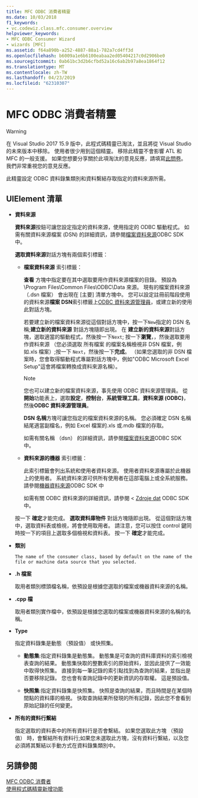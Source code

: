 ```yaml
---
title: MFC ODBC 消費者精靈
ms.date: 10/03/2018
f1_keywords:
- vc.codewiz.class.mfc.consumer.overview
helpviewer_keywords:
- MFC ODBC Consumer Wizard
- wizards [MFC]
ms.assetid: f64a890b-a252-4887-88a1-782a7cd4ff3d
ms.openlocfilehash: b6009a1e6b6100eabaa2ed05404217c0d2906be0
ms.sourcegitcommit: 0ab61bc3d2b6cfbd52a16c6ab2b97a8ea1864f12
ms.translationtype: MT
ms.contentlocale: zh-TW
ms.lasthandoff: 04/23/2019
ms.locfileid: "62310307"
---
```

# <a name="mfc-odbc-consumer-wizard"></a>MFC ODBC 消費者精靈

> [!WARNING]
> 在 Visual Studio 2017 15.9 版中，此程式碼精靈已淘汰，並且將從 Visual Studio 的未來版本中移除。 使用者很少用到這個精靈。 移除此精靈不會影響 ATL 和 MFC 的一般支援。 如果您想要分享關於此項淘汰的意見反應，請填寫[此問卷](https://www.surveymonkey.com/r/QDWKKCN)。 我們非常重視您的意見反應。

此精靈設定 ODBC 資料錄集類別和資料繫結存取指定的資料來源所需。

## <a name="uielement-list"></a>UIElement 清單

- **資料來源**

  **資料來源**按鈕可讓您設定指定的資料來源，使用指定的 ODBC 驅動程式。 如需有關資料來源檔案 (DSN) 的詳細資訊，請參閱[檔案資料來源](/sql/odbc/reference/file-data-sources)ODBC SDK 中。

  **選取資料來源**對話方塊有兩個索引標籤：

  - **檔案資料來源** 索引標籤：

     **查看** 方塊中指定要在其中選取要用作資料來源檔案的目錄。 預設為 \Program Files\Common Files\ODBC\Data 來源。 現有的檔案資料來源 （.dsn 檔案） 會出現在 [主要] 清單方塊中。 您可以設定註冊前階段使用的資料來源**檔案 DSN**索引標籤上[ODBC 資料來源管理員](/sql/odbc/admin/odbc-data-source-administrator)，或建立新的使用此對話方塊。

     若要建立新的檔案資料來源從這個對話方塊中，按一下`New`指定的 DSN 名稱;**建立新的資料來源** 對話方塊隨即出現。 在 **建立新的資料來源**對話方塊，選取適當的驅動程式，然後按一下`Next`; 按一下**瀏覽**，，然後選取要用作資料來源 （您必須選取 所有檔案 的檔案名稱檢視非 DSN 檔案，例如.xls 檔案）;按一下  `Next`，然後按一下**完成**。 （如果您選取的非 DSN 檔案時，您會取得驅動程式專屬對話方塊中，例如"ODBC Microsoft Excel Setup"這會將檔案轉換成資料來源名稱）。

     > [!NOTE]
     > 您也可以建立新的檔案資料來源，事先使用 ODBC 資料來源管理員。 從**開始**功能表上，選取**設定**，**控制台**，**系統管理工具**，**資料來源 (ODBC)**，然後**ODBC 資料來源管理員**。

     **DSN 名稱**方塊可讓您指定的檔案資料來源的名稱。 您必須確定 DSN 名稱結尾適當副檔名，例如 Excel 檔案的.xls 或.mdb 檔案的存取。

     如需有關名稱 （dsn） 的詳細資訊，請參閱[檔案資料來源](/sql/odbc/reference/file-data-sources)ODBC SDK 中。

  - **資料來源的機器** 索引標籤：

     此索引標籤會列出系統和使用者資料來源。 使用者資料來源專屬於此機器上的使用者。 系統資料來源可供所有使用者在這部電腦上或全系統服務。 請參閱[機器資料來源](/sql/odbc/reference/machine-data-sources)ODBC SDK 中

     如需有關 ODBC 資料來源的詳細資訊，請參閱 < [Zdroje dat](/sql/odbc/reference/data-sources) ODBC SDK 中。

  按一下 **確定**才能完成。 **選取資料庫物件** 對話方塊隨即出現。 從這個對話方塊中，選取資料表或檢視，將會使用取用者。 請注意，您可以按住 control 鍵同時按一下的項目上選取多個檢視和資料表。 按一下 **確定**才能完成。

- **類別**

      The name of the consumer class, based by default on the name of the file or machine data source that you selected.

- **.h 檔案**

   取用者類別標頭檔名稱，依預設是根據您選取的檔案或機器資料來源的名稱。

- **.cpp 檔**

   取用者類別實作檔中，依預設是根據您選取的檔案或機器資料來源的名稱的名稱。

- **Type**

   指定資料錄集是動態 （預設值） 或快照集。

   - **動態集**:指定資料錄集是動態集。 動態集是可查詢的資料庫資料的索引檢視表查詢的結果。 動態集快取的整數索引的原始資料，並因此提供了一效能中取得快照集。 直接到每一筆記錄的索引點找到為查詢的結果，並指出是否要移除記錄。 您也會有查詢記錄中的更新資訊的存取權。 這是預設值。

   - **快照集**:指定資料錄集是快照集。 快照是查詢的結果，而且時間是在某個時間點的資料庫的檢視。 快取查詢結果所發現的所有記錄，因此您不會看到原始記錄的任何變更。

- **所有的資料行繫結**

   指定選取的資料表中的所有資料行是否會繫結。 如果您選取此方塊 （預設值） 時，會繫結所有資料行;如果您未選取此方塊，沒有資料行繫結，以及您必須將其繫結以手動方式在資料錄集類別中。

## <a name="see-also"></a>另請參閱

[MFC ODBC 消費者](../../mfc/reference/adding-an-mfc-odbc-consumer.md)<br/>
[使用程式碼精靈新增功能](../../ide/adding-functionality-with-code-wizards-cpp.md)

